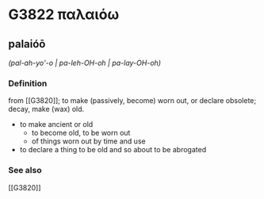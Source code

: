 # G3822 παλαιόω

## palaióō

_(pal-ah-yo'-o | pa-leh-OH-oh | pa-lay-OH-oh)_

### Definition

from [[G3820]]; to make (passively, become) worn out, or declare obsolete; decay, make (wax) old.

- to make ancient or old
  - to become old, to be worn out
  - of things worn out by time and use
- to declare a thing to be old and so about to be abrogated

### See also

[[G3820]]

